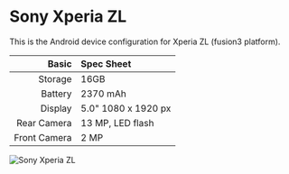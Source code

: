 Sony Xperia ZL
==============
 
This is the Android device configuration for Xperia ZL (fusion3 platform).

Basic   | Spec Sheet
-------:|:-------------------------
Storage | 16GB
Battery | 2370 mAh
Display | 5.0" 1080 x 1920 px
Rear Camera  | 13 MP, LED flash
Front Camera | 2 MP

![Sony Xperia ZL](http://cdn2.gsmarena.com/vv/pics/sony/sony-xperia-zl-ofic-2.jpg "Sony Xperia ZL in black")
